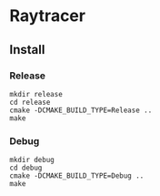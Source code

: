 Raytracer
=========

Install
-------

### Release

    mkdir release
    cd release
    cmake -DCMAKE_BUILD_TYPE=Release ..
    make

### Debug

    mkdir debug
    cd debug
    cmake -DCMAKE_BUILD_TYPE=Debug ..
    make
